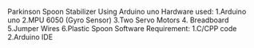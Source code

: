 Parkinson Spoon Stabilizer Using Arduino uno 
Hardware used:
1.Arduino uno
2.MPU 6050 (Gyro Sensor)
3.Two Servo Motors
4. Breadboard
5.Jumper Wires
6.Plastic Spoon
Software Requirement:
1.C/CPP code
2.Arduino IDE

